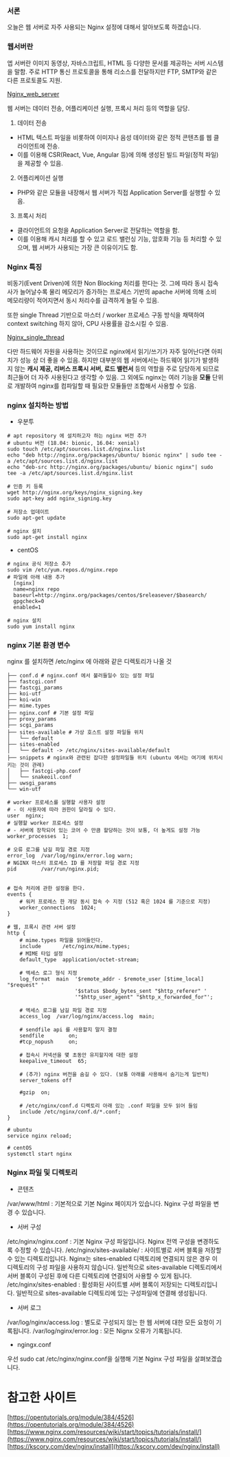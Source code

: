 ### 서론

오늘은 웹 서버로 자주 사용되는 Nginx 설정에 대해서 알아보도록 하겠습니다.

### 웹서버란

엡 서버란 이미지 동영상, 자바스크립트, HTML 등 다양한 문서를 제공하는 서버 시스템을 말함. 주로 HTTP 통신 프로토콜을 통해 리소스를 전달하지만 FTP, SMTP와 같은 다른 프로토콜도 지원.

[Nginx_web_server](./Nginx_web_server.png)

웹 서버는 데이터 전송, 어플리케이션 실행, 프록시 처리 등의 역할을 담당.

1. 데이터 전송

- HTML 텍스트 파일을 비롯하여 이미지나 음성 데이터와 같은 정적 콘텐츠를 웹 클라이언트에 전송.
- 이를 이용해 CSR(React, Vue, Angular 등)에 의해 생성된 빌드 파일(정적 파일)을 제공할 수 있음.

2. 어플리케이션 실행

- PHP와 같은 모듈을 내장해서 웹 서버가 직접 Application Server를 실행할 수 있음.

3. 프록시 처리

- 클라이언트의 요청을 Application Server로 전달하는 역할을 함.
- 이를 이용해 캐시 처리를 할 수 있고 로드 밸런싱 기능, 암호화 기능 등 처리할 수 있으며, 웹 서버가 사용되는 가장 큰 이유이기도 함.

### Nginx 특징

비동기(Event Driven)에 의한 Non Blocking 처리를 한다는 것. 그에 따라 동시 접속사가 늘어날수록 물리 메모리가 증가하는 프로세스 기반의 apache 서버에 의해 소비 메모리량이 적어지면서 동시 처리수를 급격하게 늘릴 수 있음.

또한 single Thread 기반으로 마스터 / worker 프로세스 구동 방식을 채택하여 context switching 하지 않아, CPU 사용률을 감소시킬 수 있음.

[Nginx_single_thread](./Nginx_single_thread.png)

다만 하드웨어 자원을 사용하는 것이므로 nginx에서 읽기/쓰기가 자주 일어난다면 아피치가 성능 상 더 좋을 수 있음. 하지만 대부분의 웹 서버에서는 하드웨어 읽기가 발생하지 않는 **캐시 제공, 리버스 프록시 서버, 로드 밸런서** 등의 역할을 주로 담당하게 되므로 최근들어 더 자주 사용된다고 생각할 수 있음. 그 외에도 nginx는 여러 기능을 **모듈** 단위로 개발하여 nginx를 컴파일할 때 필요한 모듈들만 조합해서 사용할 수 있음.

### nginx 설치하는 방법

- 우분투

```shell
# apt repository 에 설치하고자 하는 nginx 버전 추가
# ubuntu 버전 (18.04: bionic, 16.04: xenial)
sudo touch /etc/apt/sources.list.d/nginx.list
echo "deb http://nginx.org/packages/ubuntu/ bionic nginx" | sudo tee -a /etc/apt/sources.list.d/nginx.list
echo "deb-src http://nginx.org/packages/ubuntu/ bionic nginx"| sudo tee -a /etc/apt/sources.list.d/nginx.list

# 인증 키 등록
wget http://nginx.org/keys/nginx_signing.key
sudo apt-key add nginx_signing.key

# 저장소 업데이트
sudo apt-get update

# nginx 설치
sudo apt-get install nginx
```

- centOS

```shell
# nginx 공식 저장소 추가
sudo vim /etc/yum.repos.d/nginx.repo
# 파일에 아래 내용 추가
  [nginx]
  name=nginx repo
  baseurl=http://nginx.org/packages/centos/$releasever/$basearch/
  gpgcheck=0
  enabled=1

# nginx 설치
sudo yum install nginx
```

### nginx 기본 환경 변수

nginx 를 설치하면 /etc/nginx 에 아래와 같은 디렉토리가 나올 것

```shell
├── conf.d # nginx.conf 에서 불러들일수 있는 설정 파일
├── fastcgi.conf
├── fastcgi_params
├── koi-utf
├── koi-win
├── mime.types
├── nginx.conf # 기본 설정 파일
├── proxy_params
├── scgi_params
├── sites-available # 가상 호스트 설정 파일들 위치
│   └── default
├── sites-enabled
│   └── default -> /etc/nginx/sites-available/default
├── snippets # nginx와 관련된 잡다한 설정파일들 위치 (ubuntu 에서는 여기에 위치시키는 것이 관례)
│   ├── fastcgi-php.conf
│   └── snakeoil.conf
├── uwsgi_params
└── win-utf
```

```shell
# worker 프로세스를 실행할 사용자 설정
# - 이 사용자에 따라 권한이 달라질 수 있다.
user  nginx;
# 실행할 worker 프로세스 설정
# - 서버에 장착되어 있는 코어 수 만큼 할당하는 것이 보통, 더 높게도 설정 가능
worker_processes  1;

# 오류 로그를 남길 파일 경로 지정
error_log  /var/log/nginx/error.log warn;
# NGINX 마스터 프로세스 ID 를 저장할 파일 경로 지정
pid        /var/run/nginx.pid;


# 접속 처리에 관한 설정을 한다.
events {
    # 워커 프로레스 한 개당 동시 접속 수 지정 (512 혹은 1024 를 기준으로 지정)
    worker_connections  1024;
}

# 웹, 프록시 관련 서버 설정
http {
    # mime.types 파일을 읽어들인다.
    include       /etc/nginx/mime.types;
    # MIME 타입 설정
    default_type  application/octet-stream;

    # 엑세스 로그 형식 지정
    log_format  main  '$remote_addr - $remote_user [$time_local] "$request" '
                      '$status $body_bytes_sent "$http_referer" '
                      '"$http_user_agent" "$http_x_forwarded_for"';

    # 엑세스 로그를 남길 파일 경로 지정
    access_log  /var/log/nginx/access.log  main;

    # sendfile api 를 사용할지 말지 결정
    sendfile        on;
    #tcp_nopush     on;

    # 접속시 커넥션을 몇 초동안 유지할지에 대한 설정
    keepalive_timeout  65;

    # (추가) nginx 버전을 숨길 수 있다. (보통 아래를 사용해서 숨기는게 일반적)
    server_tokens off

    #gzip  on;

    # /etc/nginx/conf.d 디렉토리 아래 있는 .conf 파일을 모두 읽어 들임
    include /etc/nginx/conf.d/*.conf;
}
```

```shell
# ubuntu
service nginx reload;

# centOS
systemctl start nginx
```

### Nginx 파일 및 디렉토리

- 콘텐츠

/var/www/html : 기본적으로 기본 Nginx 페이지가 있습니다. Nginx 구성 파일을 변경 수 있습니다.

- 서버 구성

/etc/nginx/nginx.conf : 기본 Nginx 구성 파일입니다. Nginx 전역 구성을 변경하도록 수정할 수 있습니다.
/etc/nginx/sites-available/ : 사이트별로 서버 블록을 저장할 수 있는 디렉토리입니다. Nginx는 sites-enabled 디렉토리에 연결되지 않은 경우 이 디렉토리의 구성 파일을 사용하지 않습니다. 일반적으로 sites-available 디렉토리에서 서버 블록이 구성된 후에 다른 디렉토리에 연결되어 사용할 수 있게 됩니다.
/etc/nginx/sites-enabled : 활성화된 사이트별 서버 블록이 저장되는 디렉토리입니다. 일반적으로 sites-available 디렉토리에 있는 구성파일에 연결해 생성됩니다.

-  서버 로그

/var/log/nginx/access.log : 별도로 구성되지 않는 한 웹 서버에 대한 모든 요청이 기록됩니다.
/var/log/nginx/error.log : 모든 Nignx 오류가 기록됩니다.

- ngingx.conf

우선 sudo cat /etc/nginx/nginx.conf을 실행해 기본 Nginx 구성 파일을 살펴보겠습니다.

# 참고한 사이트

[https://opentutorials.org/module/384/4526](https://opentutorials.org/module/384/4526)
[https://www.nginx.com/resources/wiki/start/topics/tutorials/install/](https://www.nginx.com/resources/wiki/start/topics/tutorials/install/)
[https://kscory.com/dev/nginx/install](https://kscory.com/dev/nginx/install)

